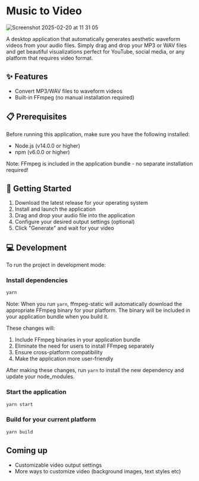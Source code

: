 # Music to Video

![Screenshot 2025-02-20 at 11 31 05](https://github.com/user-attachments/assets/d5fcefd1-a7a3-41ae-9452-46b51cd2b9dd)


A desktop application that automatically generates aesthetic waveform videos from your audio files. Simply drag and drop your MP3 or WAV files and get beautiful visualizations perfect for YouTube, social media, or any platform that requires video format.

## ✨ Features

- Convert MP3/WAV files to waveform videos
- Built-in FFmpeg (no manual installation required)

## 📋 Prerequisites

Before running this application, make sure you have the following installed:

- Node.js (v14.0.0 or higher)
- npm (v6.0.0 or higher)

Note: FFmpeg is included in the application bundle - no separate installation required!

## 🚀 Getting Started

1. Download the latest release for your operating system
2. Install and launch the application
3. Drag and drop your audio file into the application
4. Configure your desired output settings (optional)
5. Click "Generate" and wait for your video

## 💻 Development

To run the project in development mode:

### Install dependencies

```bash
yarn
```

Note: When you run `yarn`, ffmpeg-static will automatically download the appropriate FFmpeg binary for your platform. The binary will be included in your application bundle when you build it.

These changes will:
1. Include FFmpeg binaries in your application bundle
2. Eliminate the need for users to install FFmpeg separately
3. Ensure cross-platform compatibility
4. Make the application more user-friendly

After making these changes, run `yarn` to install the new dependency and update your node_modules.

### Start the application

```bash
yarn start
```

### Build for your current platform

```bash
yarn build
```

## Coming up
- Customizable video output settings
- More ways to customize video (background images, text styles etc)

